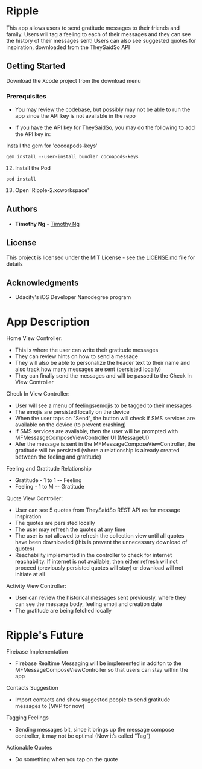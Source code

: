 # Ripple

This app allows users to send gratitude messages to their friends and family. Users will tag a feeling to each of 
their messages and they can see the history of their messages sent! Users can also see suggested quotes for inspiration, 
downloaded from the TheySaidSo API

## Getting Started

Download the Xcode project from the download menu

### Prerequisites

- You may review the codebase, but possibly may not be able to run the app since the API key is not available in the repo

- If you have the API key for TheySaidSo, you may do the following to add the API key in:

Install the gem for 'cocoapods-keys'

```
gem install --user-install bundler cocoapods-keys
```

12. Install the Pod
```
pod install
```

13. Open 'Ripple-2.xcworkspace'




## Authors

* **Timothy Ng** - [Timothy Ng](https://github.com/ncytimothy)

## License

This project is licensed under the MIT License - see the [LICENSE.md](LICENSE.md) file for details

## Acknowledgments

* Udacity's iOS Developer Nanodegree program


# App Description
Home View Controller: 
- This is where the user can write their gratitude messages
- They can review hints on how to send a message
- They will also be able to personalize the header text to their name and also track how many messages are sent (persisted locally)
- They can finally send the messages and will be passed to the Check In View Controller

Check In View Controller:
- User will see a menu of feelings/emojis to be tagged to their messages
- The emojis are persisted locally on the device 
- When the user taps on "Send", the button will check if SMS services are available on the device (to prevent crashing)
- If SMS services are available, then the user will be prompted with MFMessasgeComposeViewController UI (MessageUI)
- Afer the message is sent in the MFMessageComposeViewController, the gratitude will be persisted (where a relationship is already created between the feeling and gratitude)

Feeling and Gratitude Relationship
- Gratitude - 1 to 1 -- Feeling
- Feeling - 1 to M -- Gratitude

Quote View Controller:
- User can see 5 quotes from TheySaidSo REST API as for message inspiration
- The quotes are persisted locally
- The user may refresh the quotes at any time
- The user is not allowed to refresh the collection view until all quotes have been downloaded (this is prevent the unnecessary download of quotes)
- Reachability implemented in the controller to check for internet reachability. If internet is not available, then either refresh will not proceed (previously persisted quotes will stay) or download will not initiate at all

Activity View Controller:
- User can review the historical messages sent previously, where they can see the message body, feeling emoji and creation date
- The gratitude are being fetched locally

# Ripple's Future
Firebase Implementation
- Firebase Realtime Messaging will be implemented in additon to the MFMessageComposeViewController so that users can stay within the app

Contacts Suggestion
- Import contacts and show suggested people to send gratitude messages to (MVP for now)

Tagging Feelings
- Sending messages bit, since it brings up the message compose controller, it may not be optimal (Now it’s called “Tag”)

Actionable Quotes
- Do something when you tap on the quote

